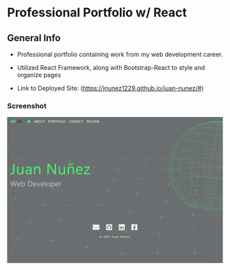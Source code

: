 # Professional Portfolio w/ React

## General Info

*   Professional portfolio containing work from my web development career. 

*   Utilized React Framework, along with Bootstrap-React to style and organize pages

*   Link to Deployed Site: (https://jnunez1229.github.io/juan-nunez/#)

### Screenshot

![Screenshot of completed website](homepage.png)
